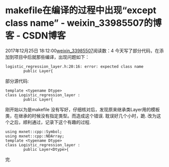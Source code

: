 # makefile在编译的过程中出现“except class name” - weixin_33985507的博客 - CSDN博客
2017年12月25日 18:12:00[weixin_33985507](https://me.csdn.net/weixin_33985507)阅读数：4
今天写了部分代码，在添加到项目中后就那些编译，出现问题如下：
```
logistic_regression_layer.h:20:16: error: expected class name
        public Layer{
```
部分源代码:
```
template <typename Dtype>
class Logistic_regression_layer :
        public Layer{
```
刚开始以为是makefile 没有写好，仔细核对后，发现原来继承类Layer用的模板类，在继承的时候没有指定类型。而造成这个错误. 耽误好几个小时，跪.
改为这个之后，顺利通过，记录下这个有趣的过程. 
```
using mxnet::cpp::Symbol;
using mxnet::cpp::NDArray;
template <typename Dtype>
class Logistic_regression_layer :
        public Layer<Dtype>{
```
完.
